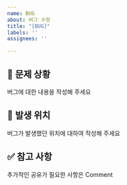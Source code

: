```yaml
---
name: BUG
about: 버그 수정
title: "[BUG]"
labels: ''
assignees: ''

---
```


## 🚨 문제 상황

버그에 대한 내용을 작성해 주세요

## 🎯 발생 위치

버그가 발생했던 위치에 대하여 작성해 주세요

## ✅ 참고 사항

추가적인 공유가 필요한 사항은 Comment
